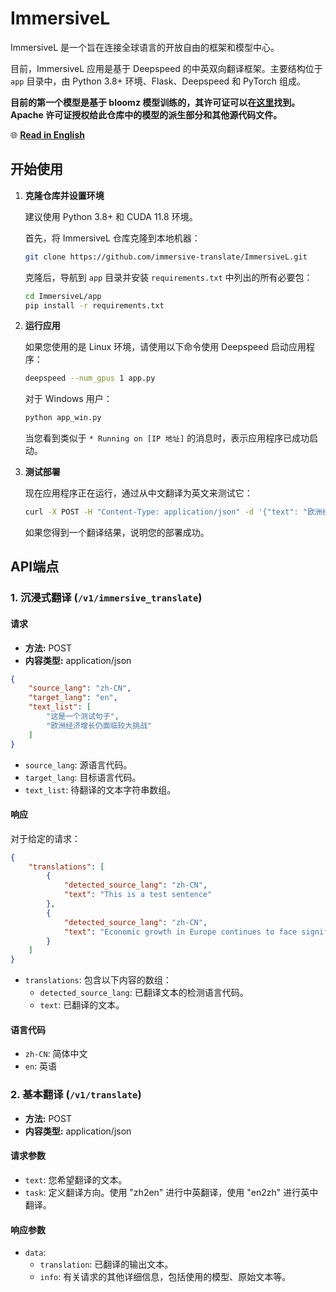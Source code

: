 # ImmersiveL

ImmersiveL 是一个旨在连接全球语言的开放自由的框架和模型中心。

目前，ImmersiveL 应用是基于 Deepspeed 的中英双向翻译框架。主要结构位于 `app` 目录中，由 Python 3.8+ 环境、Flask、Deepspeed 和 PyTorch 组成。

**目前的第一个模型是基于 bloomz 模型训练的，其许可证可以在[这里](https://bigscience.huggingface.co/blog/the-bigscience-rail-license)找到。Apache 许可证授权给此仓库中的模型的派生部分和其他源代码文件。**

🌐 **[Read in English](README.md)**

## 开始使用

1. **克隆仓库并设置环境**

   建议使用 Python 3.8+ 和 CUDA 11.8 环境。

   首先，将 ImmersiveL 仓库克隆到本地机器：

   ```bash
   git clone https://github.com/immersive-translate/ImmersiveL.git
   ```

   克隆后，导航到 `app` 目录并安装 `requirements.txt` 中列出的所有必要包：

   ```bash
   cd ImmersiveL/app
   pip install -r requirements.txt
   ```

2. **运行应用**

   如果您使用的是 Linux 环境，请使用以下命令使用 Deepspeed 启动应用程序：

   ```bash
   deepspeed --num_gpus 1 app.py
   ```

   对于 Windows 用户：

   ```bash
   python app_win.py
   ```

   当您看到类似于 `* Running on [IP 地址]` 的消息时，表示应用程序已成功启动。

3. **测试部署**

   现在应用程序正在运行，通过从中文翻译为英文来测试它：

   ```bash
   curl -X POST -H "Content-Type: application/json" -d '{"text": "欧洲经济增长仍面临较大挑战", "task": "zh2en"}' http://localhost:7000/v1/translate
   ```

   如果您得到一个翻译结果，说明您的部署成功。

## API端点

### 1. 沉浸式翻译 (`/v1/immersive_translate`)

#### 请求

- **方法:** POST
- **内容类型:** application/json

```json
{
    "source_lang": "zh-CN",
    "target_lang": "en",
    "text_list": [
        "这是一个测试句子",
        "欧洲经济增长仍面临较大挑战"
    ]
}
```

- `source_lang`: 源语言代码。
- `target_lang`: 目标语言代码。
- `text_list`: 待翻译的文本字符串数组。

#### 响应

对于给定的请求：

```json
{
    "translations": [
        {
            "detected_source_lang": "zh-CN",
            "text": "This is a test sentence"
        },
        {
            "detected_source_lang": "zh-CN",
            "text": "Economic growth in Europe continues to face significant challenges"
        }
    ]
}
```

- `translations`: 包含以下内容的数组：
  - `detected_source_lang`: 已翻译文本的检测语言代码。
  - `text`: 已翻译的文本。

#### 语言代码

- `zh-CN`: 简体中文
- `en`: 英语

### 2. 基本翻译 (`/v1/translate`)

- **方法:** POST
- **内容类型:** application/json

#### 请求参数

- `text`: 您希望翻译的文本。
- `task`: 定义翻译方向。使用 "zh2en" 进行中英翻译，使用 "en2zh" 进行英中翻译。

#### 响应参数

- `data`:
  - `translation`: 已翻译的输出文本。
  - `info`: 有关请求的其他详细信息，包括使用的模型、原始文本等。
